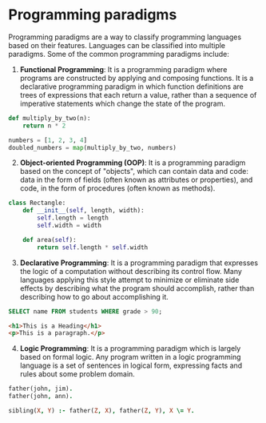# Programming paradigms

Programming paradigms are a way to classify programming languages based on their features. Languages can be classified into multiple paradigms. Some of the common programming paradigms include:

1. **Functional Programming**: It is a programming paradigm where programs are constructed by applying and composing functions. It is a declarative programming paradigm in which function definitions are trees of expressions that each return a value, rather than a sequence of imperative statements which change the state of the program.

```python
def multiply_by_two(n):
    return n * 2

numbers = [1, 2, 3, 4]
doubled_numbers = map(multiply_by_two, numbers)
```

2. **Object-oriented Programming (OOP)**: It is a programming paradigm based on the concept of "objects", which can contain data and code: data in the form of fields (often known as attributes or properties), and code, in the form of procedures (often known as methods).

```python
class Rectangle:
    def __init__(self, length, width):
        self.length = length
        self.width = width

    def area(self):
        return self.length * self.width
```

3. **Declarative Programming**: It is a programming paradigm that expresses the logic of a computation without describing its control flow. Many languages applying this style attempt to minimize or eliminate side effects by describing what the program should accomplish, rather than describing how to go about accomplishing it.

```sql
SELECT name FROM students WHERE grade > 90;
```

```html
<h1>This is a Heading</h1>
<p>This is a paragraph.</p>
```

4. **Logic Programming**: It is a programming paradigm which is largely based on formal logic. Any program written in a logic programming language is a set of sentences in logical form, expressing facts and rules about some problem domain.

```prolog
father(john, jim).
father(john, ann).

sibling(X, Y) :- father(Z, X), father(Z, Y), X \= Y.
```
